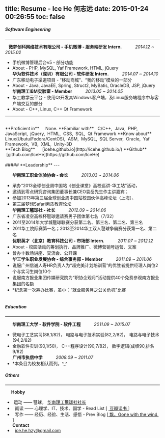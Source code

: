 title: Resume - Ice He 何志远
date: 2015-01-24 00:26:55
toc: false
---
##### **Software Engineering**
---

&nbsp;	**<i class="icon-weibo">&nbsp;</i>微梦创科网络技术有限公司 - 手机微博 - 服务端研发 Intern.**	&nbsp;	&nbsp;	&nbsp;	&nbsp;	&nbsp;	*2014.12 ~ 2015.02*
- 手机微博管理后台v5 - 部分功能
- About - PHP, MySQL, Yaf Framework, HTML, jQuery	<br/>
**华为软件技术（深圳）有限公司  - 软件研发 Intern.**	&nbsp;	&nbsp;	&nbsp;	&nbsp;	&nbsp;	*2014.07 ~ 2014.10*
- 广东移动电子渠道项目 - “移动商城”、“我的移动”模块的一部分	
- About - Java, JavaEE, Spring, Struct2, MyBatis, OracleDB, JSP, jQuery	<br/>
**华南理工IBM实验室 - Member**	&nbsp;	&nbsp;	&nbsp;	&nbsp;	&nbsp;	*2013.05 ~ 2014.05*
- 华工教学云平台 - 使用Qt开发其Windows客户端，及Linux服务端程序中与客户端交互的部分
- About - C++, Linux, C++ Qt Framework	<br/>
<hr/><br/>**Proficient in** &nbsp;	&nbsp;	None.
**Familiar with** &nbsp;	C/C++,&nbsp; Java,&nbsp; PHP,&nbsp; JavaScript,&nbsp; jQuery,&nbsp; HTML,&nbsp; CSS,&nbsp; SQL,&nbsp; Qt Framework
**Know about** &nbsp;	&nbsp;	Linux(Ubutu/Fedora/CentOS),&nbsp; ASM,&nbsp; MySQL,&nbsp; SQL Server,&nbsp; Oracle,&nbsp; Yaf Framework,&nbsp; VB,&nbsp; XML,&nbsp; Unity-3D	<br/>
**Tech Blog** &nbsp;	&nbsp;	<i class="fa fa-cube"> &nbsp;</i>[icehe.github.io](http://icehe.github.io/)
**Github**  &nbsp;	&nbsp;  &nbsp;	&nbsp;	&nbsp;	<i class="fa fa-github"> &nbsp;</i>[github.com/IceHe](https://github.com/IceHe)
<br/><br/>
##### **Leadership**
---

&nbsp;	&nbsp;	&nbsp;	**华南理工职业体验协会 - 会长**	&nbsp;	&nbsp;	&nbsp;	&nbsp;	&nbsp;	*2013.03 ~ 2014.06*
- 承办“2013全球创业周中国站《创业课堂》高校巡讲-华工站”活动，
- 邀请到零点研究咨询集团董事长兼CEO袁岳先生作主讲嘉宾；
- 参加2013年第三届全球创业周中国站校园伙伴高峰论坛（上海）、
- 第三届梦想Safari素质教育论坛	<br/>
**华南理工毽球社 - 社长**	&nbsp;	&nbsp;	&nbsp;	&nbsp;	&nbsp;	*2012.09 ~ 2014.06*
- 广东省凌空高校杯毽球邀请赛男子团体第七名（7/32）
- 2011至2014年大学城毽球联赛分获第二名、第三名、第二名、第三名	
- 2011华工院际赛第一名；2013至2014华工双人毽球争霸赛分获第一名、第二名	<br/>
**优职英才（北京）教育科技公司 - 市场部 Intern.**	&nbsp;	&nbsp;	&nbsp;	&nbsp;	&nbsp;	*2011.07 ~ 2012.12*
- About - 校园活动的筹划执行、品牌推广、微博营销号运营、文案	
- 曾办十数场讲座、交流会、公开课	<br/>
**华工学生职业发展协会 - 综合事务部 - Member**	&nbsp;	&nbsp;	&nbsp;	&nbsp;	&nbsp;	*2011.09 ~ 2011.06*
- 说服广州信诚人寿HR负责人为“超完美计划培训营”的优胜者提供经理人岗位2个与实习生岗位10个	
- 说服南方报业集团传媒研究院为“职协企观月”活动提供40个免费参观南方报业集团的名额
- *纪念第一次筹办比赛，虽小：“就业服务月之公关危机”比赛
<br/><br/>
##### **Education**
---

&nbsp;	&nbsp;	&nbsp;	**华南理工大学 - 软件学院 - 软件工程**	&nbsp;	&nbsp;	&nbsp;	&nbsp;	&nbsp;	*2011.09 ~ 2015.07*
- 微电子工艺实习(88,1/82)，	电路与电子技术实验(82,2/82)，	电路与电子技术(94,2/82)	
- 金融软件实训(90,1/50)，	C++程序设计(90,7/82)，	数字逻辑(成绩90,排名9/82)		<br/>
**广州市执信中学**	&nbsp;	&nbsp;	&nbsp;	&nbsp;	&nbsp;	*2008.09 ~ 2011.07*
- *本条目为校友相认而列。^_^		<br/>
	<span style="display:none;"><p class="fill hidden">-----------------	<p class="hidden">	2008-2010年三好学生称号(20%)，2011届优秀毕业生称号(20%)	</span>	<br/>
##### **Others**
---

&nbsp;	&nbsp;	&nbsp;**Hobby**
- <i class="fa fa-bicycle">&nbsp;</i>运动 —— 毽球， [华南理工毽球社社长](#sport)	
- <i class="fa fa-book">&nbsp;&nbsp;</i>阅读 —— 心理学、IT、技术、国学 - Read List [&nbsp;<span class="icon-douban"></span>[ 豆瓣读书 ](http://book.douban.com/people/IceHeGZ/collect?sort=rating&start=0&mode=grid&tags_sort=count)]	
- <i class="fa fa-pencil-square-o">&nbsp;&nbsp;</i>写作 —— 经历、经验、生活、感悟 - Prev Blog [[ 飘。Gone with the wind. ](http://290841032.qzone.qq.com)]	<br/>
**Contact**
- <i class="fa fa-envelope">&nbsp;&nbsp;</i>[ice.he.hzy@gmail.com](mailto:ice.he.hzy@gmail.com)

